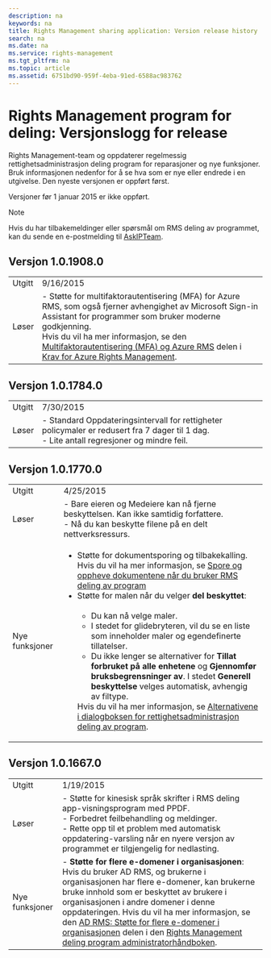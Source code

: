 ```yaml
---
description: na
keywords: na
title: Rights Management sharing application: Version release history
search: na
ms.date: na
ms.service: rights-management
ms.tgt_pltfrm: na
ms.topic: article
ms.assetid: 6751bd90-959f-4eba-91ed-6588ac983762
---
```

# Rights Management program for deling: Versjonslogg for release
Rights Management-team og oppdaterer regelmessig rettighetsadministrasjon deling program for reparasjoner og nye funksjoner. Bruk informasjonen nedenfor for å se hva som er nye eller endrede i en utgivelse. Den nyeste versjonen er oppført først.

Versjoner før 1 januar 2015 er ikke oppført.

> [!NOTE]
> Hvis du har tilbakemeldinger eller spørsmål om RMS deling av programmet, kan du sende en e-postmelding til [AskIPTeam](mailto:AskIPTeam@microsoft.com?subject=RMS%20sharing%20app:%20Feedback%20or%20question).

## Versjon 1.0.1908.0

|||
|-|-|
|Utgitt|9/16/2015|
|Løser|-   Støtte for multifaktorautentisering (MFA) for Azure RMS, som også fjerner avhengighet av Microsoft Sign-in Assistant for programmer som bruker moderne godkjenning.<br />    Hvis du vil ha mer informasjon, se den [Multifaktorautentisering (MFA) og Azure RMS](../Topic/Requirements_for_Azure_Rights_Management.md#BKMK_MFA)   delen i  [Krav for Azure Rights Management](../Topic/Requirements_for_Azure_Rights_Management.md).|

## Versjon 1.0.1784.0

|||
|-|-|
|Utgitt|7/30/2015|
|Løser|-   Standard Oppdateringsintervall for rettigheter policymaler er redusert fra 7 dager til 1 dag.<br />-   Lite antall regresjoner og mindre feil.|

## Versjon 1.0.1770.0

|||
|-|-|
|Utgitt|4/25/2015|
|Løser|-   Bare eieren og Medeiere kan nå fjerne beskyttelsen. Kan ikke samtidig forfattere.<br />-   Nå du kan beskytte filene på en delt nettverksressurs.|
|Nye funksjoner|<ul><li>Støtte for dokumentsporing og tilbakekalling. Hvis du vil ha mer informasjon, se [Spore og oppheve dokumentene når du bruker RMS deling av program](../Topic/Track_and_revoke_your_documents_when_you_use_the_RMS_sharing_application.md)</li><li>Støtte for malen når du velger **del beskyttet**:<br /><br /><ul><li>Du kan nå velge maler.</li><li>I stedet for glidebryteren, vil du se en liste som inneholder maler og egendefinerte tillatelser.</li><li>Du ikke lenger se alternativer for **Tillat forbruket på alle enhetene** og **Gjennomfør bruksbegrensninger av**. I stedet **Generell beskyttelse** velges automatisk, avhengig av filtype.</li></ul>    Hvis du vil ha mer informasjon, se [Alternativene i dialogboksen for rettighetsadministrasjon deling av program](../Topic/Dialog_box_options_for_the_Rights_Management_sharing_application.md).</li></ul>|

## Versjon 1.0.1667.0

|||
|-|-|
|Utgitt|1/19/2015|
|Løser|-   Støtte for kinesisk språk skrifter i RMS deling app-visningsprogram med PPDF.<br />-   Forbedret feilbehandling og meldinger.<br />-   Rette opp til et problem med automatisk oppdatering-varsling når en nyere versjon av programmet er tilgjengelig for nedlasting.|
|Nye funksjoner|-   **Støtte for flere e-domener i organisasjonen**: Hvis du bruker AD RMS, og brukerne i organisasjonen har flere e-domener, kan brukerne bruke innhold som er beskyttet av brukere i organisasjonen i andre domener i denne oppdateringen. Hvis du vil ha mer informasjon, se den [AD RMS: Støtte for flere e-domener i organisasjonen](../Topic/Rights_Management_sharing_application_administrator_guide.md#BKMK_FederatedDomains) delen i den [Rights Management deling program administratorhåndboken](../Topic/Rights_Management_sharing_application_administrator_guide.md).|

